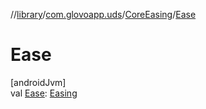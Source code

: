 //[library](../../../index.md)/[com.glovoapp.uds](../index.md)/[CoreEasing](index.md)/[Ease](-ease.md)

# Ease

[androidJvm]\
val [Ease](-ease.md): [Easing](https://developer.android.com/reference/kotlin/androidx/compose/animation/core/Easing.html)
